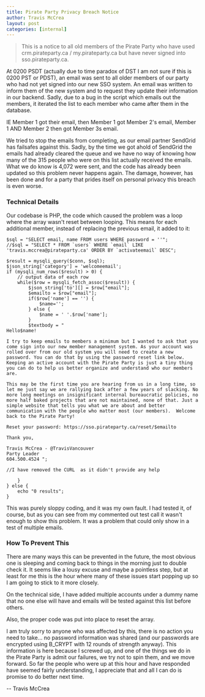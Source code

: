 ```yaml
---
title: Pirate Party Privacy Breach Notice
author: Travis McCrea
layout: post
categories: [internal]
---
```


> This is a notice to all old members of the Pirate Party who have used crm.pirateparty.ca / my.pirateparty.ca but have never signed into sso.pirateparty.ca. 

At 0200 PSDT (actually due to time paradox of DST I am not sure if this is 0200 PST or PDST), an email was sent to all older members of our party who had not yet signed into our new SSO system. An email was written to inform them of the new system and to request they update their information in our backend. Sadly, due to a bug in the script which emails out the members, it iterated the list to each member who came after them in the database. 

IE Member 1 got their email, then Member 1 got Member 2's email, Member 1 AND Member 2 then got Member 3s email. 

We tried to stop the emails from completing, as our email partner SendGrid has failsafes against this. Sadly, by the time we got ahold of SendGrid the emails had already cleared the queue and we have no way of knowing how many of the 315 people who were on this list actually received the emails. What we do know is 4,072 were sent, and the code has already been updated so this problem never happens again. The damage, however, has been done and for a party that prides itself on personal privacy this breach is even worse.

### Technical Details

Our codebase is PHP, the code which caused the problem was a loop where the array wasn't reset between looping. This means for each additional member, instead of replacing the previous email, it added to it:

```
$sql = "SELECT email, name FROM users WHERE password = ''";
//$sql = "SELECT * FROM `users` WHERE `email` LIKE 'travis.mccrea@pirateparty.ca' ORDER BY `activateemail` DESC";

$result = mysqli_query($conn, $sql);
$json_string['category'] = 'welcomeemail';
if (mysqli_num_rows($result) > 0) {
    // output data of each row
    while($row = mysqli_fetch_assoc($result)) {
        $json_string['to'][] = $row["email"];
        $emailto = $row["email"];
        if($row['name'] == '') {
			$name='';
		} else {
			$name = ' '.$row['name'];
		}
		$textbody = "
Hello$name!

I try to keep emails to members a minimum but I wanted to ask that you come sign into our new member management system. As your account was rolled over from our old system you will need to create a new password. You can do that by using the password reset link below. Keeping an active account with the Pirate Party is just a tiny thing you can do to help us better organize and understand who our members are.

This may be the first time you are hearing from us in a long time, so let me just say we are rallying back after a few years of slacking. No more long meetings on insignificant internal bureaucratic policies, no more half baked projects that are not maintained, none of that. Just a simple website that tells you what we are about and better communication with the people who matter most (our members).  Welcome back to the Pirate Party! 

Reset your password: https://sso.pirateparty.ca/reset/$emailto

Thank you,

Travis McCrea - @TravisVancouver
Party Leader
604.500.4524 ";

//I have removed the CURL  as it didn't provide any help

    }
} else {
    echo "0 results";
}
```

This was purely sloppy coding, and it was my own fault. I had tested it, of course, but as you can see from my commented out test call it wasn't enough to show this problem. It was a problem that could only show in a test of multiple emails. 

### How To Prevent This

There are many ways this can be prevented in the future, the most obvious one is sleeping and coming back to things in the morning just to double check it. It seems like a lousy excuse and maybe a pointless step, but at least for me this is the hour where many of these issues start popping up so I am going to stick to it more closely.

On the technical side, I have added multiple accounts under a dummy name that no one else will have and emails will be tested against this list before others.

Also, the proper code was put into place to reset the array. 

I am truly sorry to anyone who was affected by this, there is no action you need to take... no password information was shared (and our passwords are encrypted using B_CRYPT with 12 rounds of strength anyway). This information is here because I screwed up, and one of the things we do in the Pirate Party is admit our failures, we try not to spin them, and we move forward. So far the people who were up at this hour and have responded have seemed fairly understanding, I appreciate that and all I can do is promise to do better next time.

-- Travis McCrea
